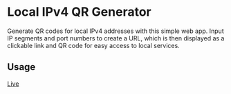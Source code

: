 # Local IPv4 QR Generator

Generate QR codes for local IPv4 addresses with this simple web app. Input IP segments and port numbers to create a URL, which is then displayed as a clickable link and QR code for easy access to local services.

## Usage

[Live](https://sushantrahate.github.io/local-ip4-qr-genrator/)
